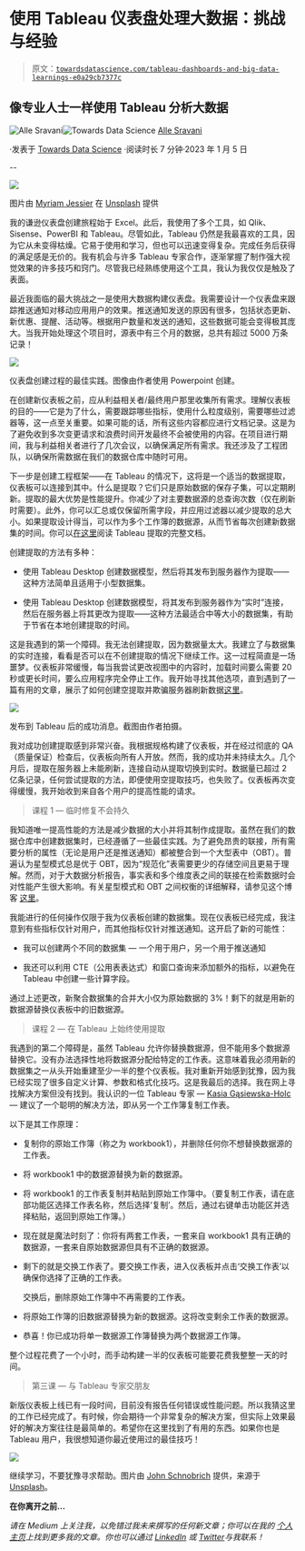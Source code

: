 # 使用 Tableau 仪表盘处理大数据：挑战与经验

> 原文：[`towardsdatascience.com/tableau-dashboards-and-big-data-learnings-e0a29cb7377c`](https://towardsdatascience.com/tableau-dashboards-and-big-data-learnings-e0a29cb7377c)

## 像专业人士一样使用 Tableau 分析大数据

[](https://alle-sravani.medium.com/?source=post_page-----e0a29cb7377c--------------------------------)![Alle Sravani](https://alle-sravani.medium.com/?source=post_page-----e0a29cb7377c--------------------------------)[](https://towardsdatascience.com/?source=post_page-----e0a29cb7377c--------------------------------)![Towards Data Science](https://towardsdatascience.com/?source=post_page-----e0a29cb7377c--------------------------------) [Alle Sravani](https://alle-sravani.medium.com/?source=post_page-----e0a29cb7377c--------------------------------)

·发表于 [Towards Data Science](https://towardsdatascience.com/?source=post_page-----e0a29cb7377c--------------------------------) ·阅读时长 7 分钟·2023 年 1 月 5 日

--

![](img/9e55124e1464def465f8fdc6e9a68f7e.png)

图片由 [Myriam Jessier](https://unsplash.com/@mjessier?utm_source=medium&utm_medium=referral) 在 [Unsplash](https://unsplash.com/?utm_source=medium&utm_medium=referral) 提供

我的谦逊仪表盘创建旅程始于 Excel。此后，我使用了多个工具，如 Qlik、Sisense、PowerBI 和 Tableau。尽管如此，Tableau 仍然是我最喜欢的工具，因为它从未变得枯燥。它易于使用和学习，但也可以迅速变得复杂。完成任务后获得的满足感是无价的。我有机会与许多 Tableau 专家合作，逐渐掌握了制作强大视觉效果的许多技巧和窍门。尽管我已经熟练使用这个工具，我认为我仅仅是触及了表面。

最近我面临的最大挑战之一是使用大数据构建仪表盘。我需要设计一个仪表盘来跟踪推送通知对移动应用用户的效果。推送通知发送的原因有很多，包括状态更新、新优惠、提醒、活动等。根据用户数量和发送的通知，这些数据可能会变得极其庞大。当我开始处理这个项目时，源表中有三个月的数据，总共有超过 5000 万条记录！

![](img/3ee774ffe4da96cbf349909fb37925c9.png)

仪表盘创建过程的最佳实践。图像由作者使用 Powerpoint 创建。

在创建新仪表板之前，应从利益相关者/最终用户那里收集所有需求。理解仪表板的目的——它是为了什么，需要跟踪哪些指标，使用什么粒度级别，需要哪些过滤器等，这一点至关重要。如果可能的话，所有这些内容都应进行文档记录。这是为了避免收到多次变更请求和浪费时间开发最终不会被使用的内容。在项目进行期间，我与利益相关者进行了几次会议，以确保满足所有需求。我还涉及了工程团队，以确保所需数据在我们的数据仓库中随时可用。

下一步是创建工程框架——在 Tableau 的情况下，这将是一个适当的数据提取，仪表板可以连接到其中。什么是提取？它们只是原始数据的保存子集，可以定期刷新。提取的最大优势是性能提升。你减少了对主要数据源的总查询次数（仅在刷新时需要）。此外，你可以汇总或仅保留所需字段，并应用过滤器以减少提取的总大小。如果提取设计得当，可以作为多个工作簿的数据源，从而节省每次创建新数据集的时间。你可以[在这里](https://help.tableau.com/current/pro/desktop/en-us/extracting_data.htm)阅读 Tableau 提取的完整文档。

创建提取的方法有多种：

+   使用 Tableau Desktop 创建数据模型，然后将其发布到服务器作为提取——这种方法简单且适用于小型数据集。

+   使用 Tableau Desktop 创建数据模型，将其发布到服务器作为“实时”连接，然后在服务器上将其更改为提取——这种方法最适合中等大小的数据集，有助于节省在本地创建提取的时间。

这是我遇到的第一个障碍。我无法创建提取，因为数据量太大。我建立了与数据集的实时连接，看看是否可以在不创建提取的情况下继续工作。这一过程简直是一场噩梦。仪表板非常缓慢，每当我尝试更改视图中的内容时，加载时间要么需要 20 秒或更长时间，要么应用程序完全停止工作。我开始寻找其他选项，直到遇到了一篇有用的文章，展示了如何创建空提取并欺骗服务器刷新数据[这里](https://dk.devoteam.com/en/expert-view/use-tableau-server-to-create-large-extracts-and-win-the-battle/)。

![](img/d44746fdd0095c3730a4dc9932e4e9f6.png)

发布到 Tableau 后的成功消息。截图由作者拍摄。

我对成功创建提取感到非常兴奋。我根据规格构建了仪表板，并在经过彻底的 QA（质量保证）检查后，仪表板向所有人开放。然而，我的成功并未持续太久。几个月后，提取在服务器上未能刷新，连接自动从提取切换到实时。数据量已超过 2 亿条记录，任何尝试提取的方法，即便使用空提取技巧，也失败了。仪表板再次变得缓慢，我开始收到来自各个用户的提高性能的请求。

> 课程 1 — 临时修复不会持久

我知道唯一提高性能的方法是减少数据的大小并将其制作成提取。虽然在我们的数据仓库中创建数据集时，已经遵循了一些最佳实践。为了避免昂贵的联接，所有需要分析的属性（无论是用户还是推送通知）都被整合到一个大型表中（OBT）。普遍认为星型模式总是优于 OBT，因为“规范化”表需要更少的存储空间且更易于理解。然而，对于大数据分析报告，事实表和多个维度表之间的联接在检索数据时会对性能产生很大影响。有关星型模式和 OBT 之间权衡的详细解释，请参见这个博客 [这里](https://www.fivetran.com/blog/star-schema-vs-obt)。

我能进行的任何操作仅限于我为仪表板创建的数据集。现在仪表板已经完成，我注意到有些指标仅针对用户，而其他指标仅针对推送通知。这开启了新的可能性：

+   我可以创建两个不同的数据集 — 一个用于用户，另一个用于推送通知

+   我还可以利用 CTE（公用表表达式）和窗口查询来添加额外的指标，以避免在 Tableau 中创建一些计算字段。

通过上述更改，新聚合数据集的合并大小仅为原始数据的 3%！剩下的就是用新的数据源替换仪表板中的旧数据源。

> 课程 2 — 在 Tableau 上始终使用提取

我遇到的第二个障碍是，虽然 Tableau 允许你替换数据源，但不能用多个数据源替换它。没有办法选择性地将数据源分配给特定的工作表。这意味着我必须用新的数据集之一从头开始重建至少一半的整个仪表板。我对重新开始感到犹豫，因为我已经实现了很多自定义计算、参数和格式化技巧。这是我最后的选择。我在网上寻找解决方案但没有找到。我认识的一位 Tableau 专家 — [Kasia Gąsiewska-Holc](https://www.linkedin.com/in/kgasiewska/)— 建议了一个聪明的解决方法，即从另一个工作簿复制工作表。

以下是其工作原理：

+   复制你的原始工作簿（称之为 workbook1），并删除任何你不想替换数据源的工作表。

+   将 workbook1 中的数据源替换为新的数据源。

+   将 workbook1 的工作表复制并粘贴到原始工作簿中。（要复制工作表，请在底部功能区选择工作表名称，然后选择‘复制’。然后，通过右键单击功能区并选择粘贴，返回到原始工作簿。）

+   现在就是魔法时刻了：你将有两套工作表，一套来自 workbook1 具有正确的数据源，一套来自原始数据源但具有不正确的数据源。

+   剩下的就是交换工作表了。要交换工作表，进入仪表板并点击‘交换工作表’以确保你选择了正确的工作表。

    交换后，删除原始工作簿中不再需要的工作表。

+   将原始工作簿的旧数据源替换为新的数据源。这将改变剩余工作表的数据源。

+   恭喜！你已成功将单一数据源工作簿替换为两个数据源工作簿。

整个过程花费了一个小时，而手动构建一半的仪表板可能要花费我整整一天的时间。

> 第三课 — 与 Tableau 专家交朋友

新版仪表板上线已有一段时间，目前没有报告任何错误或性能问题。所以我猜这里的工作已经完成了。有时候，你会期待一个非常复杂的解决方案，但实际上效果最好的解决方案往往是最简单的。希望你在这里找到了有用的东西。如果你也是 Tableau 用户，我很想知道你最近使用过的最佳技巧！

![](img/c23572ffe8b321f36517cf2cb7d383c1.png)

继续学习，不要犹豫寻求帮助。图片由 [John Schnobrich](https://unsplash.com/@johnschno?utm_source=medium&utm_medium=referral) 提供，来源于 [Unsplash](https://unsplash.com/?utm_source=medium&utm_medium=referral)。

**在你离开之前…**

*请在 Medium 上关注我，以免错过我未来撰写的任何新文章；你可以在我的* [*个人主页*](https://medium.com/@alsr.sravani)*上找到更多我的文章。你也可以通过* [*LinkedIn*](https://www.linkedin.com/in/alle-sravani/) *或* [*Twitter*](https://twitter.com/sravani_alle)*与我联系！*
